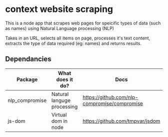 # context website scraping

This is a node app that scrapes web pages for speicific types of data (such as names) using Natural Language processing (NLP)

Takes in an URL, selects all items on page, processes it's text content, extracts the type of data required (eg: names) and returns results.


## Dependancies

Package | What does it do? | Docs
--- | --- | ---
nlp_compromise | Natural languge processing | https://github.com/nlp-compromise/compromise
js-dom | Virtual dom in node | https://github.com/tmpvar/jsdom


## 